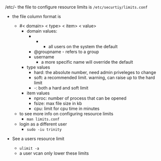 /etc/- the file to configure resource limits is `/etc/securtiy/limits.conf`
- the file column format is 
	- #< domain> < type> < item> < value>
		- domain values:
			- * - all users on the system the default 
			- @groupname - refers to a group
			- username
				- a more specific name will override the default
		- type values
			- hard: the absolute number, need admin priveleges to change 
			- soft: a recommended limit. warning, can raise up to the hard limit 
			- -: both a hard and soft limit 
		- item values
			- nproc: number of process that can be opened 
			- fsize: max file size in kb  
			- cpu: limit for cpu time  in minutes 
	- to see more info on configuring resource limits
		- `man limits.conf`
	- login as a different user 
		- `sudo -iu trinity`


- See a users resource limit
	- `ulimit -a`
	- a user vcan only lower these limits